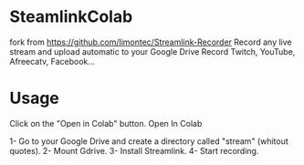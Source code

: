 # SteamlinkColab
fork from https://github.com/limontec/Streamlink-Recorder
Record any live stream and upload automatic to your Google Drive
Record Twitch, YouTube, Afreecatv, Facebook...
# Usage
Click on the "Open in Colab" button. Open In Colab

1- Go to your Google Drive and create a directory called "stream" (whitout quotes).
2- Mount Gdrive.
3- Install Streamlink.
4- Start recording.
